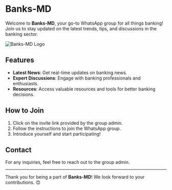 # Banks-MD

Welcome to **Banks-MD**, your go-to WhatsApp group for all things banking! Join us to stay updated on the latest trends, tips, and discussions in the banking sector.

![Banks-MD Logo](https://files.catbox.moe/e57dfu.jpg)

## Features

- **Latest News**: Get real-time updates on banking news.
- **Expert Discussions**: Engage with banking professionals and enthusiasts.
- **Resources**: Access valuable resources and tools for better banking decisions.

## How to Join

1. Click on the invite link provided by the group admin.
2. Follow the instructions to join the WhatsApp group.
3. Introduce yourself and start participating!

## Contact

For any inquiries, feel free to reach out to the group admin.

---

Thank you for being a part of **Banks-MD**! We look forward to your contributions. 😊